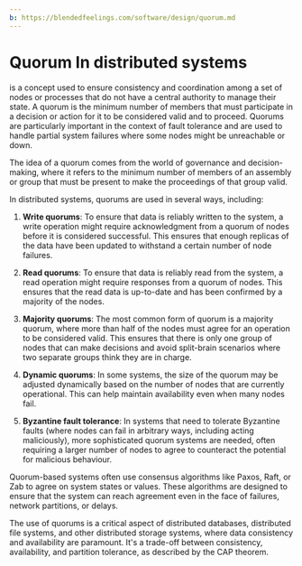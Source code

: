 ```yaml
---
b: https://blendedfeelings.com/software/design/quorum.md
---
```


# Quorum In distributed systems
is a concept used to ensure consistency and coordination among a set of nodes or processes that do not have a central authority to manage their state. A quorum is the minimum number of members that must participate in a decision or action for it to be considered valid and to proceed. Quorums are particularly important in the context of fault tolerance and are used to handle partial system failures where some nodes might be unreachable or down.

The idea of a quorum comes from the world of governance and decision-making, where it refers to the minimum number of members of an assembly or group that must be present to make the proceedings of that group valid.

In distributed systems, quorums are used in several ways, including:

1. **Write quorums**: To ensure that data is reliably written to the system, a write operation might require acknowledgment from a quorum of nodes before it is considered successful. This ensures that enough replicas of the data have been updated to withstand a certain number of node failures.

2. **Read quorums**: To ensure that data is reliably read from the system, a read operation might require responses from a quorum of nodes. This ensures that the read data is up-to-date and has been confirmed by a majority of the nodes.

3. **Majority quorums**: The most common form of quorum is a majority quorum, where more than half of the nodes must agree for an operation to be considered valid. This ensures that there is only one group of nodes that can make decisions and avoid split-brain scenarios where two separate groups think they are in charge.

4. **Dynamic quorums**: In some systems, the size of the quorum may be adjusted dynamically based on the number of nodes that are currently operational. This can help maintain availability even when many nodes fail.

5. **Byzantine fault tolerance**: In systems that need to tolerate Byzantine faults (where nodes can fail in arbitrary ways, including acting maliciously), more sophisticated quorum systems are needed, often requiring a larger number of nodes to agree to counteract the potential for malicious behaviour.

Quorum-based systems often use consensus algorithms like Paxos, Raft, or Zab to agree on system states or values. These algorithms are designed to ensure that the system can reach agreement even in the face of failures, network partitions, or delays.

The use of quorums is a critical aspect of distributed databases, distributed file systems, and other distributed storage systems, where data consistency and availability are paramount. It's a trade-off between consistency, availability, and partition tolerance, as described by the CAP theorem.